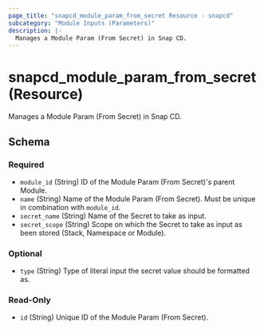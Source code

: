 ```yaml
---
page_title: "snapcd_module_param_from_secret Resource - snapcd"
subcategory: "Module Inputs (Parameters)"
description: |-
  Manages a Module Param (From Secret) in Snap CD.
---
```


# snapcd_module_param_from_secret (Resource)

Manages a Module Param (From Secret) in Snap CD.




<!-- schema generated by tfplugindocs -->
## Schema

### Required

- `module_id` (String) ID of the Module Param (From Secret)'s parent Module.
- `name` (String) Name of the Module Param (From Secret).  Must be unique in combination with `module_id`.
- `secret_name` (String) Name of the Secret to take as input.
- `secret_scope` (String) Scope on which the Secret to take as input as been stored (Stack, Namespace or Module).

### Optional

- `type` (String) Type of literal input the secret value should be formatted as.

### Read-Only

- `id` (String) Unique ID of the Module Param (From Secret).
